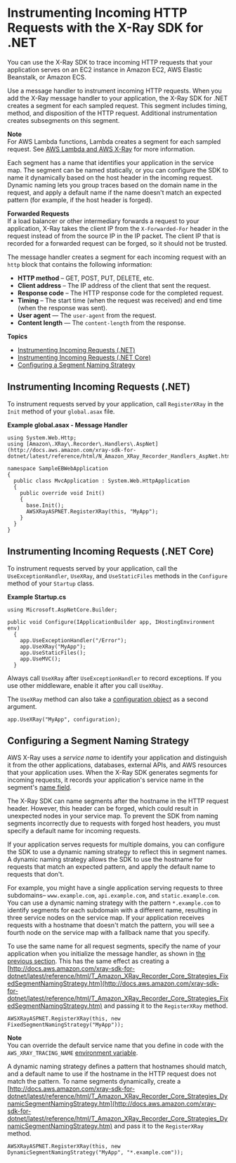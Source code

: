 # Instrumenting Incoming HTTP Requests with the X\-Ray SDK for \.NET<a name="xray-sdk-dotnet-messagehandler"></a>

You can use the X\-Ray SDK to trace incoming HTTP requests that your application serves on an EC2 instance in Amazon EC2, AWS Elastic Beanstalk, or Amazon ECS\.

Use a message handler to instrument incoming HTTP requests\. When you add the X\-Ray message handler to your application, the X\-Ray SDK for \.NET creates a segment for each sampled request\. This segment includes timing, method, and disposition of the HTTP request\. Additional instrumentation creates subsegments on this segment\.

**Note**  
For AWS Lambda functions, Lambda creates a segment for each sampled request\. See [AWS Lambda and AWS X\-Ray](xray-services-lambda.md) for more information\.

Each segment has a name that identifies your application in the service map\. The segment can be named statically, or you can configure the SDK to name it dynamically based on the host header in the incoming request\. Dynamic naming lets you group traces based on the domain name in the request, and apply a default name if the name doesn't match an expected pattern \(for example, if the host header is forged\)\.

**Forwarded Requests**  
If a load balancer or other intermediary forwards a request to your application, X\-Ray takes the client IP from the `X-Forwarded-For` header in the request instead of from the source IP in the IP packet\. The client IP that is recorded for a forwarded request can be forged, so it should not be trusted\.

The message handler creates a segment for each incoming request with an `http` block that contains the following information:
+ **HTTP method** – GET, POST, PUT, DELETE, etc\.
+ **Client address** – The IP address of the client that sent the request\.
+ **Response code** – The HTTP response code for the completed request\.
+ **Timing** – The start time \(when the request was received\) and end time \(when the response was sent\)\.
+ **User agent** — The `user-agent` from the request\.
+ **Content length** — The `content-length` from the response\.

**Topics**
+ [Instrumenting Incoming Requests \(\.NET\)](#xray-sdk-dotnet-messagehandler-globalasax)
+ [Instrumenting Incoming Requests \(\.NET Core\)](#xray-sdk-dotnet-messagehandler-startupcs)
+ [Configuring a Segment Naming Strategy](#xray-sdk-dotnet-messagehandler-naming)

## Instrumenting Incoming Requests \(\.NET\)<a name="xray-sdk-dotnet-messagehandler-globalasax"></a>

To instrument requests served by your application, call `RegisterXRay` in the `Init` method of your `global.asax` file\.

**Example global\.asax \- Message Handler**  

```
using System.Web.Http;
using [Amazon\.XRay\.Recorder\.Handlers\.AspNet](http://docs.aws.amazon.com/xray-sdk-for-dotnet/latest/reference/html/N_Amazon_XRay_Recorder_Handlers_AspNet.htm);

namespace SampleEBWebApplication
{
  public class MvcApplication : System.Web.HttpApplication
  {
    public override void Init()
    {
      base.Init();
      AWSXRayASPNET.RegisterXRay(this, "MyApp");
    }
  }
}
```

## Instrumenting Incoming Requests \(\.NET Core\)<a name="xray-sdk-dotnet-messagehandler-startupcs"></a>

To instrument requests served by your application, call the `UseExceptionHandler`, `UseXRay`, and `UseStaticFiles` methods in the `Configure` method of your `Startup` class\.

**Example Startup\.cs**  

```
using Microsoft.AspNetCore.Builder;

public void Configure(IApplicationBuilder app, IHostingEnvironment env)
  {
    app.UseExceptionHandler("/Error");
    app.UseXRay("MyApp");
    app.UseStaticFiles();
    app.UseMVC();
  }
```

Always call `UseXRay` after `UseExceptionHandler` to record exceptions\. If you use other middleware, enable it after you call `UseXRay`\.

The `UseXRay` method can also take a [configuration object](xray-sdk-dotnet-configuration.md) as a second argument\.

```
app.UseXRay("MyApp", configuration);
```

## Configuring a Segment Naming Strategy<a name="xray-sdk-dotnet-messagehandler-naming"></a>

AWS X\-Ray uses a *service name* to identify your application and distinguish it from the other applications, databases, external APIs, and AWS resources that your application uses\. When the X\-Ray SDK generates segments for incoming requests, it records your application's service name in the segment's [name field](xray-api-segmentdocuments.md#api-segmentdocuments-fields)\.

The X\-Ray SDK can name segments after the hostname in the HTTP request header\. However, this header can be forged, which could result in unexpected nodes in your service map\. To prevent the SDK from naming segments incorrectly due to requests with forged host headers, you must specify a default name for incoming requests\.

If your application serves requests for multiple domains, you can configure the SDK to use a dynamic naming strategy to reflect this in segment names\. A dynamic naming strategy allows the SDK to use the hostname for requests that match an expected pattern, and apply the default name to requests that don't\.

For example, you might have a single application serving requests to three subdomains– `www.example.com`, `api.example.com`, and `static.example.com`\. You can use a dynamic naming strategy with the pattern `*.example.com` to identify segments for each subdomain with a different name, resulting in three service nodes on the service map\. If your application receives requests with a hostname that doesn't match the pattern, you will see a fourth node on the service map with a fallback name that you specify\.

To use the same name for all request segments, specify the name of your application when you initialize the message handler, as shown in [the previous section](#xray-sdk-dotnet-messagehandler-globalasax)\. This has the same effect as creating a [http://docs.aws.amazon.com/xray-sdk-for-dotnet/latest/reference/html/T_Amazon_XRay_Recorder_Core_Strategies_FixedSegmentNamingStrategy.htm](http://docs.aws.amazon.com/xray-sdk-for-dotnet/latest/reference/html/T_Amazon_XRay_Recorder_Core_Strategies_FixedSegmentNamingStrategy.htm) and passing it to the `RegisterXRay` method\.

```
AWSXRayASPNET.RegisterXRay(this, new FixedSegmentNamingStrategy("MyApp"));
```

**Note**  
You can override the default service name that you define in code with the `AWS_XRAY_TRACING_NAME` [environment variable](xray-sdk-dotnet-configuration.md#xray-sdk-dotnet-configuration-envvars)\.

A dynamic naming strategy defines a pattern that hostnames should match, and a default name to use if the hostname in the HTTP request does not match the pattern\. To name segments dynamically, create a [http://docs.aws.amazon.com/xray-sdk-for-dotnet/latest/reference/html/T_Amazon_XRay_Recorder_Core_Strategies_DynamicSegmentNamingStrategy.htm](http://docs.aws.amazon.com/xray-sdk-for-dotnet/latest/reference/html/T_Amazon_XRay_Recorder_Core_Strategies_DynamicSegmentNamingStrategy.htm) and pass it to the `RegisterXRay` method\.

```
AWSXRayASPNET.RegisterXRay(this, new DynamicSegmentNamingStrategy("MyApp", "*.example.com"));
```